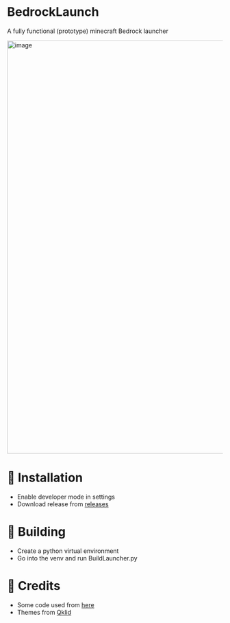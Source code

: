 # BedrockLaunch
A fully functional (prototype) minecraft Bedrock launcher

<img width="1484" height="962" alt="image" src="https://github.com/user-attachments/assets/8ac27d8a-f4a4-424c-a5db-ab72ca04c736" />

# 🚀 Installation
- Enable developer mode in settings
- Download release from [releases](https://github.com/QuasiChicken90/BedrockLaunch/releases/)

# 🔨 Building
- Create a python virtual environment
- Go into the venv and run BuildLauncher.py

# 📃 Credits
- Some code used from [here](github.com/CrystalVortex/Minecraft-Bedrock-Version-Manager/tree/TestVersion-9)
- Themes from [Qklid](https://pixabay.com/users/qkild-35912031/)
